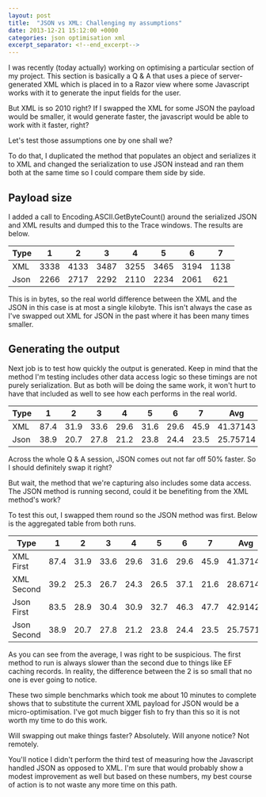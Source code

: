 ```yaml
---
layout: post
title:  "JSON vs XML: Challenging my assumptions"
date: 2013-12-21 15:12:00 +0000
categories: json optimisation xml
excerpt_separator: <!--end_excerpt-->
---
```


I was recently (today actually) working on optimising a particular section of my project. This section is basically a Q & A that uses a piece of server-generated XML which is placed in to a Razor view where some Javascript works with it to generate the input fields for the user.
<!--end_excerpt-->
But XML is so 2010 right? If I swapped the XML for some JSON the payload would be smaller, it would generate faster, the javascript would be able to work with it faster, right?

Let's test those assumptions one by one shall we?

To do that, I duplicated the method that populates an object and serializes it to XML and changed the serialization to use JSON instead and ran them both at the same time so I could compare them side by side.

## Payload size

I added a call to Encoding.ASCII.GetByteCount() around the serialized JSON and XML results and dumped this to the Trace windows. The results are below.

|Type|1|2|3|4|5|6|7|
|-|:-:|:-:|:-:|:-:|:-:|:-:|:-:|
|XML|3338|4133|3487|3255|3465|3194|1138|
|Json|2266|2717|2292|2110|2234|2061|621|

This is in bytes, so the real world difference between the XML and the JSON in this case is at most a single kilobyte. This isn't always the case as I've swapped out XML for JSON in the past where it has been many times smaller.

## Generating the output
Next job is to test how quickly the output is generated. Keep in mind that the method I'm testing includes other data access logic so these timings are not purely serialization. But as both will be doing the same work, it won't hurt to have that included as well to see how each performs in the real world.

|Type|1|2|3|4|5|6|7|Avg|
|-|:-:|:-:|:-:|:-:|:-:|:-:|:-:|:-:|
|XML|87.4|31.9|33.6|29.6|31.6|29.6|45.9|41.37143|
|Json|38.9|20.7|27.8|21.2|23.8|24.4|23.5|25.75714|

Across the whole Q & A session, JSON comes out not far off 50% faster. So I should definitely swap it right?

But wait, the method that we're capturing also includes some data access. The JSON method is running second, could it be benefiting from the XML method's work?

To test this out, I swapped them round so the JSON method was first. Below is the aggregated table from both runs.

|Type|1|2|3|4|5|6|7|Avg|
|-|:-:|:-:|:-:|:-:|:-:|:-:|:-:|:-:|
|XML First|87.4|31.9|33.6|29.6|31.6|29.6|45.9|41.37143|
|XML Second|39.2|25.3|26.7|24.3|26.5|37.1|21.6|28.67143|
|Json First|83.5|28.9|30.4|30.9|32.7|46.3|47.7|42.91429|
|Json Second|38.9|20.7|27.8|21.2|23.8|24.4|23.5|25.75714|

As you can see from the average, I was right to be suspicious. The first method to run is always slower than the second due to things like EF caching records. In reality, the difference between the 2 is so small that no one is ever going to notice.

These two simple benchmarks which took me about 10 minutes to complete shows that to substitute the current XML payload for JSON would be a micro-optimisation. I've got much bigger fish to fry than this so it is not worth my time to do this work.

 Will swapping out make things faster? Absolutely. Will anyone notice? Not remotely.

You'll notice I didn't perform the third test of measuring how the Javascript handled JSON as opposed to XML. I'm sure that would probably show a modest improvement as well but based on these numbers, my best course of action is to not waste any more time on this path.
